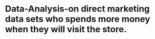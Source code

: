 # Data-Analysis-on direct marketing data sets  who spends more money when they will visit the store.

